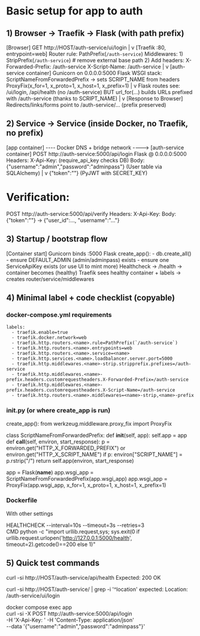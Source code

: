 # Basic setup for app to auth

## 1) Browser → Traefik → Flask (with path prefix)

[Browser]
  GET http://HOST/auth-service/ui/login
      |
      v
[Traefik :80, entrypoint=web]
  Router rule: PathPrefix(`/auth-service`)
  Middlewares:
    1) StripPrefix(`/auth-service`)        # remove external base path
    2) Add headers:
         X-Forwarded-Prefix: /auth-service
         X-Script-Name:     /auth-service
      |
      v
[auth-service container]
  Gunicorn on 0.0.0.0:5000
  Flask WSGI stack:
    ScriptNameFromForwardedPrefix -> sets SCRIPT_NAME from headers
    ProxyFix(x_for=1, x_proto=1, x_host=1, x_prefix=1)
      |
      v
  Flask routes see: /ui/login, /api/health (no /auth-service)
  BUT url_for(...) builds URLs prefixed with /auth-service (thanks to SCRIPT_NAME)
      |
      v
[Response to Browser]
  Redirects/links/forms point to /auth-service/... (prefix preserved)

## 2) Service → Service (inside Docker, no Traefik, no prefix)

[app container]  ---- Docker DNS + bridge network ---->  [auth-service container]
  POST http://auth-service:5000/api/login                    Flask @ 0.0.0.0:5000
    Headers:
      X-Api-Key: <service key>                          (require_api_key checks DB)
    Body:
      {"username":"admin","password":"adminpass"}       (User table via SQLAlchemy)
         |
         v
      {"token":"<jwt>"}                                 (PyJWT with SECRET_KEY)

  # Verification:
  POST http://auth-service:5000/api/verify
    Headers: X-Api-Key: <service key>
    Body: {"token":"<jwt>"}
    -> {"user_id":..., "username":"..."}

## 3) Startup / bootstrap flow

[Container start]
  Gunicorn binds :5000
  Flask create_app():
    - db.create_all()
    - ensure DEFAULT_ADMIN (admin/adminpass) exists
    - ensure one ServiceApiKey exists (or use UI to mint more)
  Healthcheck -> /health -> container becomes (healthy)
  Traefik sees healthy container + labels -> creates router/service/middlewares

## 4) Minimal label + code checklist (copyable)

### docker-compose.yml requirements
    labels:
      - traefik.enable=true
      - traefik.docker.network=web
      - traefik.http.routers.<name>.rule=PathPrefix(`/auth-service`)
      - traefik.http.routers.<name>.entrypoints=web
      - traefik.http.routers.<name>.service=<name>
      - traefik.http.services.<name>.loadbalancer.server.port=5000
      - traefik.http.middlewares.<name>-strip.stripprefix.prefixes=/auth-service
      - traefik.http.middlewares.<name>-prefix.headers.customrequestheaders.X-Forwarded-Prefix=/auth-service
      - traefik.http.middlewares.<name>-prefix.headers.customrequestheaders.X-Script-Name=/auth-service
      - traefik.http.routers.<name>.middlewares=<name>-strip,<name>-prefix

### __init__.py (or where create_app is run)

create_app():
from werkzeug.middleware.proxy_fix import ProxyFix

class ScriptNameFromForwardedPrefix:
    def __init__(self, app): self.app = app
    def __call__(self, environ, start_response):
        p = environ.get("HTTP_X_FORWARDED_PREFIX") or environ.get("HTTP_X_SCRIPT_NAME")
        if p: environ["SCRIPT_NAME"] = p.rstrip("/")
        return self.app(environ, start_response)

app = Flask(__name__)
app.wsgi_app = ScriptNameFromForwardedPrefix(app.wsgi_app)
app.wsgi_app = ProxyFix(app.wsgi_app, x_for=1, x_proto=1, x_host=1, x_prefix=1)

### Dockerfile

With other settings

HEALTHCHECK --interval=10s --timeout=3s --retries=3 \
  CMD python -c "import urllib.request,sys; sys.exit(0 if urllib.request.urlopen('http://127.0.0.1:5000/health', timeout=2).getcode()==200 else 1)"

## 5) Quick test commands

curl -si http://HOST/auth-service/api/health
Expected: 200 OK

curl -si http://HOST/auth-service/ | grep -i '^location'
expected: Location: /auth-service/ui/login

docker compose exec app \
  curl -si -X POST http://auth-service:5000/api/login \
    -H 'X-Api-Key: <key>' -H 'Content-Type: application/json' \
    --data '{"username":"admin","password":"adminpass"}'
